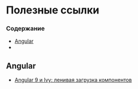 # Полезные ссылки

### Содержание
* [Angular](#angular)
*

## Angular

<!-- * []() -->
* [Angular 9 и Ivy: ленивая загрузка компонентов](https://habr.com/ru/company/ruvds/blog/484618/)
